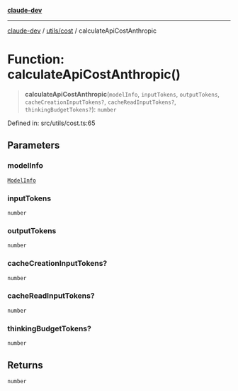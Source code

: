 [**claude-dev**](../../../README.md)

***

[claude-dev](../../../README.md) / [utils/cost](../README.md) / calculateApiCostAnthropic

# Function: calculateApiCostAnthropic()

> **calculateApiCostAnthropic**(`modelInfo`, `inputTokens`, `outputTokens`, `cacheCreationInputTokens?`, `cacheReadInputTokens?`, `thinkingBudgetTokens?`): `number`

Defined in: src/utils/cost.ts:65

## Parameters

### modelInfo

[`ModelInfo`](../../../shared/api/interfaces/ModelInfo.md)

### inputTokens

`number`

### outputTokens

`number`

### cacheCreationInputTokens?

`number`

### cacheReadInputTokens?

`number`

### thinkingBudgetTokens?

`number`

## Returns

`number`
